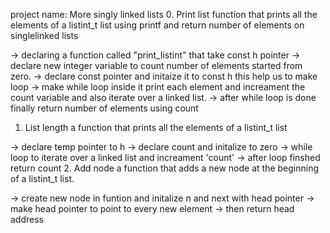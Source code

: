 project name: More singly linked lists
0. Print list 
function that prints all the elements of a listint_t list using printf and return number of elements on singlelinked lists

 -> declaring a function called "print_listint" that take const h pointer
 -> declare new integer variable to count number of elements started from zero.
 -> declare const pointer and initaize it to const h this help us to make loop 
 -> make while loop inside it print each element and increament the count variable and also iterate over a linked list.
 -> after while loop is done finally return number of elements using count 
1. List length 
a function that prints all the elements of a listint_t list

-> declare temp pointer to h
-> declare count and initalize to zero
-> while loop to iterate over a linked list and increament 'count'
-> after loop finshed return count
2. Add node
a function that adds a new node at the beginning of a listint_t list.

-> create new node in funtion and initalize n and next with head pointer
-> make head pointer to point to every new element 
-> then return head address

